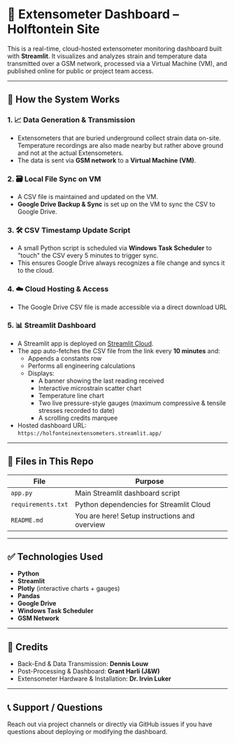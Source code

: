 
# 📡 Extensometer Dashboard – Holftontein Site

This is a real-time, cloud-hosted extensometer monitoring dashboard built with **Streamlit**. It visualizes and analyzes strain and temperature data transmitted over a GSM network, processed via a Virtual Machine (VM), and published online for public or project team access.

---

## 🚀 How the System Works

### 1. 📈 Data Generation & Transmission
- Extensometers that are buried underground collect strain data on-site. Temperature recordings are also made nearby but rather above ground and not at the actual Extensometers.
- The data is sent via **GSM network** to a **Virtual Machine (VM)**.

### 2. 🗃️ Local File Sync on VM
- A CSV file is maintained and updated on the VM.
- **Google Drive Backup & Sync** is set up on the VM to sync the CSV to Google Drive.

### 3. 🛠️ CSV Timestamp Update Script
- A small Python script is scheduled via **Windows Task Scheduler** to "touch" the CSV every 5 minutes to trigger sync.
- This ensures Google Drive always recognizes a file change and syncs it to the cloud.

### 4. ☁️ Cloud Hosting & Access
- The Google Drive CSV file is made accessible via a direct download URL

### 5. 📊 Streamlit Dashboard
- A Streamlit app is deployed on [Streamlit Cloud](https://streamlit.io/cloud).
- The app auto-fetches the CSV file from the link every **10 minutes** and:
  - Appends a constants row
  - Performs all engineering calculations
  - Displays:
    - A banner showing the last reading received
    - Interactive microstrain scatter chart
    - Temperature line chart
    - Two live pressure-style gauges (maximum compressive & tensile stresses recorded to date)
    - A scrolling credits marquee
- Hosted dashboard URL: `https://holfonteinextensometers.streamlit.app/`

---

## 📁 Files in This Repo

| File                | Purpose                                        |
|---------------------|------------------------------------------------|
| `app.py`            | Main Streamlit dashboard script                |
| `requirements.txt`  | Python dependencies for Streamlit Cloud        |
| `README.md`         | You are here! Setup instructions and overview |

---

## ✅ Technologies Used

- **Python**
- **Streamlit**
- **Plotly** (interactive charts + gauges)
- **Pandas**
- **Google Drive**
- **Windows Task Scheduler**
- **GSM Network**

---

## 🙌 Credits

- Back-End & Data Transmission: **Dennis Louw**
- Post-Processing & Dashboard: **Grant Harli (J&W)**
- Extensometer Hardware & Installation: **Dr. Irvin Luker**

---

## 📞 Support / Questions

Reach out via project channels or directly via GitHub issues if you have questions about deploying or modifying the dashboard.


